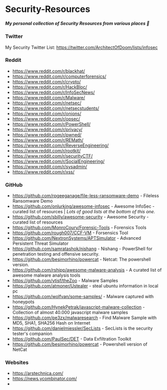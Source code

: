 # Security-Resources
##### My personal collection of Security Resources from various places  :notebook:


### Twitter
My Security Twitter List: https://twitter.com/ArchitectOfDoom/lists/infosec

### Reddit
* https://www.reddit.com/r/blackhat/
* https://www.reddit.com/r/computerforensics/
* https://www.reddit.com/r/crypto/
* https://www.reddit.com/r/HackBloc/
* https://www.reddit.com/r/InfoSecNews/
* https://www.reddit.com/r/Malware/
* https://www.reddit.com/r/netsec/
* https://www.reddit.com/r/netsecstudents/
* https://www.reddit.com/r/onions/
* https://www.reddit.com/r/opsec/
* https://www.reddit.com/r/PowerShell/
* https://www.reddit.com/r/privacy/
* https://www.reddit.com/r/pwned/
* https://www.reddit.com/r/REMath/
* https://www.reddit.com/r/ReverseEngineering/
* https://www.reddit.com/r/rootkit/
* https://www.reddit.com/r/securityCTF/
* https://www.reddit.com/r/SocialEngineering/
* https://www.reddit.com/r/sysadmin/
* https://www.reddit.com/r/xss/


### GitHub
* https://github.com/rpgeeganage/file-less-ransomware-demo - Fileless Ransomware Demo
* https://github.com/onlurking/awesome-infosec - Awesome InfoSec - curated list of resources | *Lots of good lists at the bottom of this one.*
* https://github.com/sbilly/awesome-security - Awesome Security - curated list of resources
* https://github.com/MonroCoury/Forensic-Tools - Forensics Tools
* https://github.com/rough007/CCF-VM - Forsensics Tool
* https://github.com/NextronSystems/APTSimulator - Advanced Persistent Threat Simulator
* https://github.com/samratashok/nishang - Nishang - PowerShell for penetration testing and offensive security.
* https://github.com/besimorhino/powercat - Netcat: The powershell version.
* https://github.com/rshipp/awesome-malware-analysis - A curated list of awesome malware analysis tools
* https://github.com/ytisf/theZoo - Malware Samples
* https://github.com/atmoner/Ustealer - steal ubuntu information in local pc 
* https://github.com/wolfvan/some-samples/ - Malware captured with honeypots 
* https://github.com/HynekPetrak/javascript-malware-collection - Collection of almost 40.000 javascript malware samples 
* https://github.com/pe3zx/malwaresearch - Find Malware Sample with MD5, SHA1, SHA256 Hash on Internet 
* https://github.com/danielmiessler/SecLists - SecLists is the security tester's companion
* https://github.com/PaulSec/DET - Data Exfiltration Toolkit
* https://github.com/besimorhino/powercat - Powershell version of NetCat

### Websites
* https://arstechnica.com/
* https://news.ycombinator.com/
* 
